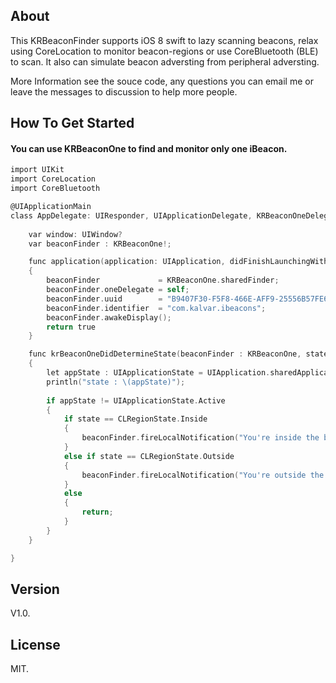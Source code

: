 ## About

This KRBeaconFinder supports iOS 8 swift to lazy scanning beacons, relax using CoreLocation to monitor beacon-regions or use CoreBluetooth (BLE) to scan. It also can simulate beacon adversting from peripheral adversting.

More Information see the souce code, any questions you can email me or leave the messages to discussion to help more people.

## How To Get Started

#### You can use KRBeaconOne to find and monitor only one iBeacon.

``` objective-c
import UIKit
import CoreLocation
import CoreBluetooth

@UIApplicationMain
class AppDelegate: UIResponder, UIApplicationDelegate, KRBeaconOneDelegate {
                            
    var window: UIWindow?
    var beaconFinder : KRBeaconOne!;

    func application(application: UIApplication, didFinishLaunchingWithOptions launchOptions: NSDictionary?) -> Bool
    {
        beaconFinder             = KRBeaconOne.sharedFinder;
        beaconFinder.oneDelegate = self;
        beaconFinder.uuid        = "B9407F30-F5F8-466E-AFF9-25556B57FE6D";
        beaconFinder.identifier  = "com.kalvar.ibeacons";
        beaconFinder.awakeDisplay();
        return true
    }

    func krBeaconOneDidDetermineState(beaconFinder : KRBeaconOne, state : CLRegionState, region : CLRegion)
    {
        let appState : UIApplicationState = UIApplication.sharedApplication().applicationState;
        println("state : \(appState)");
        
        if appState != UIApplicationState.Active
        {
            if state == CLRegionState.Inside
            {
                beaconFinder.fireLocalNotification("You're inside the beacon delegate");
            }
            else if state == CLRegionState.Outside
            {
                beaconFinder.fireLocalNotification("You're outside the beacon delegate");
            }
            else
            {
                return;
            }
        }
    }

}
```

## Version

V1.0.

## License

MIT.
